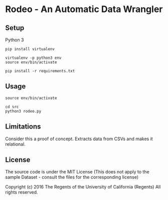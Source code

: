 # Rodeo - An Automatic Data Wrangler

## Setup

Python 3

```
pip install virtualenv

virtualenv -p python3 env
source env/bin/activate

pip install -r requirements.txt
```

## Usage

```
source env/bin/activate

cd src
python3 rodeo.py
```

## Limitations

Consider this a proof of concept. Extracts data from CSVs and makes it relational.


## License
The source code is under the MIT License (This does not apply to the sample Dataset - consult the files for the corresponding license)

Copyright (c) 2016 The Regents of the University of California (Regents)
All rights reserved.
